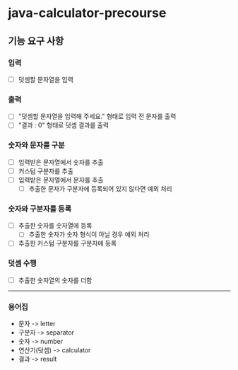 # java-calculator-precourse

## 기능 요구 사항

### 입력

- [ ] 덧셈할 문자열을 입력

### 출력

- [ ] "덧셈할 문자열을 입력해 주세요." 형태로 입력 전 문자를 출력
- [ ] "결과 : 0" 형태로 덧셈 결과를 출력

### 숫자와 문자를 구분

- [ ] 입력받은 문자열에서 숫자를 추출
- [ ] 커스텀 구분자를 추출
- [ ] 입력받은 문자열에서 문자를 추출
    - [ ] 추출한 문자가 구분자에 등록되어 있지 않다면 예외 처리

### 숫자와 구분자를 등록

- [ ] 추출한 숫자를 숫자열에 등록
    - [ ] 추출한 숫자가 숫자 형식이 아닐 경우 예외 처리
- [ ] 추출한 커스텀 구분자를 구분자에 등록

### 덧셈 수행

- [ ] 추출한 숫자열의 숫자를 더함

---

### 용어집

- 문자 -> letter
- 구분자 -> separator
- 숫자 -> number
- 연산기(덧셈) -> calculator
- 결과 -> result